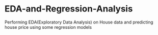 # EDA-and-Regression-Analysis
Performing EDA(Exploratory Data Analysis) on House data and predicting house price using some regression models
